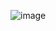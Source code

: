 ![image](https://github.com/Amadd11/032_RestAPI/assets/114916250/6839991d-c622-459f-91ea-dbd59f367884)
